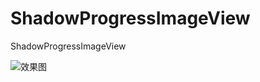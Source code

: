 # ShadowProgressImageView
ShadowProgressImageView

![效果图](https://img-blog.csdnimg.cn/2021032413142515.gif)

